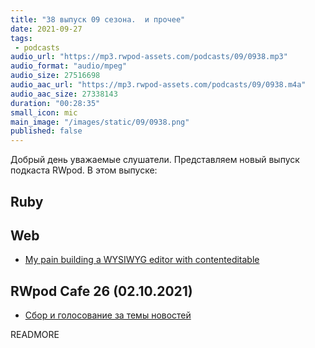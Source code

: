 ```yaml
---
title: "38 выпуск 09 сезона.  и прочее"
date: 2021-09-27
tags:
 - podcasts
audio_url: "https://mp3.rwpod-assets.com/podcasts/09/0938.mp3"
audio_format: "audio/mpeg"
audio_size: 27516698
audio_aac_url: "https://mp3.rwpod-assets.com/podcasts/09/0938.m4a"
audio_aac_size: 27338143
duration: "00:28:35"
small_icon: mic
main_image: "/images/static/09/0938.png"
published: false
---
```


Добрый день уважаемые слушатели. Представляем новый выпуск подкаста RWpod. В этом выпуске:

## Ruby



## Web

 - [My pain building a WYSIWYG editor with contenteditable](https://answerly.io/blog/my-pain-developing-a-wysiwyg-editor-with-contenteditable/)

## RWpod Cafe 26 (02.10.2021)

 - [Сбор и голосование за темы новостей](https://github.com/rwpod/cafe-discussions/discussions/11)


READMORE

